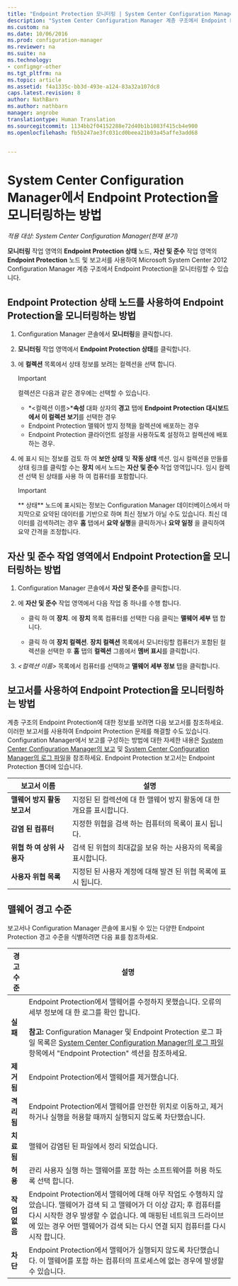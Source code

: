 ```yaml
---
title: "Endpoint Protection 모니터링 | System Center Configuration Manager"
description: "System Center Configuration Manager 계층 구조에서 Endpoint Protection을 모니터링하는 방법을 알아봅니다."
ms.custom: na
ms.date: 10/06/2016
ms.prod: configuration-manager
ms.reviewer: na
ms.suite: na
ms.technology:
- configmgr-other
ms.tgt_pltfrm: na
ms.topic: article
ms.assetid: f4a1335c-bb3d-493e-a124-83a32a107dc8
caps.latest.revision: 8
author: NathBarn
ms.author: nathbarn
manager: angrobe
translationtype: Human Translation
ms.sourcegitcommit: 1134bb2f04152288e72d40b1b1083f415cb4e900
ms.openlocfilehash: fb5b247ae3fc031cd0beea21b03a45affe3add68


---
```

# <a name="how-to-monitor-endpoint-protection-in-system-center-configuration-manager"></a>System Center Configuration Manager에서 Endpoint Protection을 모니터링하는 방법

*적용 대상: System Center Configuration Manager(현재 분기)*

**모니터링** 작업 영역의 **Endpoint Protection 상태** 노드, **자산 및 준수** 작업 영역의 **Endpoint Protection** 노드 및 보고서를 사용하여 Microsoft System Center 2012 Configuration Manager 계층 구조에서 Endpoint Protection을 모니터링할 수 있습니다.  

##  <a name="a-namebkmk1a-how-to-monitor-endpoint-protection-by-using-the-endpoint-protection-status-node"></a><a name="BKMK_1"></a> Endpoint Protection 상태 노드를 사용하여 Endpoint Protection을 모니터링하는 방법  

1.  Configuration Manager 콘솔에서 **모니터링**을 클릭합니다.  

2.  **모니터링** 작업 영역에서 **Endpoint Protection 상태**를 클릭합니다.  

3.  에 **컬렉션** 목록에서 상태 정보를 보려는 컬렉션을 선택 합니다.  

    > [!IMPORTANT]  
    >  컬렉션은 다음과 같은 경우에는 선택할 수 있습니다.  
    >   
    >  -   *<컬렉션 이름\>***속성** 대화 상자의 **경고** 탭에 **Endpoint Protection 대시보드에서 이 컬렉션 보기**를 선택한 경우  
    > -   Endpoint Protection 맬웨어 방지 정책을 컬렉션에 배포하는 경우  
    > -   Endpoint Protection 클라이언트 설정을 사용하도록 설정하고 컬렉션에 배포하는 경우.  

4.  에 표시 되는 정보를 검토 하 여 **보안 상태** 및 **작동 상태** 섹션. 임시 컬렉션을 만들를 상태 링크를 클릭할 수는 **장치** 에서 노드는 **자산 및 준수** 작업 영역입니다. 임시 컬렉션 선택 된 상태를 사용 하 여 컴퓨터를 포함합니다.  

    > [!IMPORTANT]  
    >  ** 상태** 노드에 표시되는 정보는 Configuration Manager 데이터베이스에서 마지막으로 요약된 데이터를 기반으로 하며 최신 정보가 아닐 수도 있습니다. 최신 데이터를 검색하려는 경우 **홈** 탭에서 **요약 실행**을 클릭하거나 **요약 일정** 을 클릭하여 요약 간격을 조정합니다.  

##  <a name="a-namebkmk2a-how-to-monitor-endpoint-protection-in-the-assets-and-compliance-workspace"></a><a name="BKMK_2"></a> 자산 및 준수 작업 영역에서 Endpoint Protection을 모니터링하는 방법  

1.  Configuration Manager 콘솔에서 **자산 및 준수**를 클릭합니다.  

2.  에 **자산 및 준수** 작업 영역에서 다음 작업 중 하나를 수행 합니다.  

    -   클릭 하 여 **장치**. 에 **장치** 목록 컴퓨터를 선택한 다음 클릭는 **맬웨어 세부** 탭 합니다.  

    -   클릭 하 여 **장치 컬렉션**. **장치 컬렉션** 목록에서 모니터링할 컴퓨터가 포함된 컬렉션을 선택한 후 **홈** 탭의 **컬렉션** 그룹에서 **멤버 표시**를 클릭합니다.  

3.  *<컬렉션 이름\>* 목록에서 컴퓨터를 선택하고 **맬웨어 세부 정보** 탭을 클릭합니다.  

##  <a name="a-namebkmk3a-how-to-monitor-endpoint-protection-by-using-reports"></a><a name="BKMK_3"></a> 보고서를 사용하여 Endpoint Protection을 모니터링하는 방법  
 계층 구조의 Endpoint Protection에 대한 정보를 보려면 다음 보고서를 참조하세요. 이러한 보고서를 사용하여 Endpoint Protection 문제를 해결할 수도 있습니다. Configuration Manager에서 보고를 구성하는 방법에 대한 자세한 내용은 [System Center Configuration Manager의 보고](../../core/servers/manage/reporting.md) 및 [System Center Configuration Manager의 로그 파일](../../core/plan-design/hierarchy/log-files.md)을 참조하세요. Endpoint Protection 보고서는 Endpoint Protection 폴더에 있습니다.  

|보고서 이름|설명|  
|-----------------|-----------------|  
|**맬웨어 방지 활동 보고서**|지정된 된 컬렉션에 대 한 맬웨어 방지 활동에 대 한 개요를 표시합니다.|  
|**감염 된 컴퓨터**|지정한 위협을 검색 하는 컴퓨터의 목록이 표시 됩니다.|  
|**위협 하 여 상위 사용자**|검색 된 위협의 최대값을 보유 하는 사용자의 목록을 표시합니다.|  
|**사용자 위협 목록**|지정된 된 사용자 계정에 대해 발견 된 위협 목록에 표시 됩니다.|  

## <a name="malware-alert-levels"></a>맬웨어 경고 수준  
 보고서나 Configuration Manager 콘솔에 표시될 수 있는 다양한 Endpoint Protection 경고 수준을 식별하려면 다음 표를 참조하세요.  

|경고 수준|설명|  
|-----------------|-----------------|  
|**실패**|Endpoint Protection에서 맬웨어를 수정하지 못했습니다. 오류의 세부 정보에 대 한 로그를 확인 합니다.<br /><br /> **참고:** Configuration Manager 및 Endpoint Protection 로그 파일 목록은 [System Center Configuration Manager의 로그 파일](../../core/plan-design/hierarchy/log-files.md) 항목에서 "Endpoint Protection" 섹션을 참조하세요.|  
|**제거됨**|Endpoint Protection에서 맬웨어를 제거했습니다.|  
|**격리됨**|Endpoint Protection에서 맬웨어를 안전한 위치로 이동하고, 제거하거나 실행을 허용할 때까지 실행되지 않도록 차단했습니다.|  
|**치료됨**|맬웨어 감염된 된 파일에서 정리 되었습니다.|  
|**허용**|관리 사용자 실행 하는 맬웨어를 포함 하는 소프트웨어를 허용 하도록 선택 합니다.|  
|**작업 없음**|Endpoint Protection에서 맬웨어에 대해 아무 작업도 수행하지 않았습니다. 맬웨어가 검색 되 고 맬웨어가 더 이상 감지; 후 컴퓨터를 다시 시작한 경우 발생할 수 없습니다. 예 매핑된 네트워크 드라이브에 있는 경우 어떤 맬웨어가 검색 되는 다시 연결 되지 컴퓨터를 다시 시작 합니다.|  
|**차단**|Endpoint Protection에서 맬웨어가 실행되지 않도록 차단했습니다. 이 맬웨어를 포함 하는 컴퓨터의 프로세스에 없는 경우에 발생할 수 있습니다.|



<!--HONumber=Nov16_HO1-->


